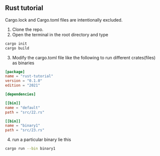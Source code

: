 ## Rust tutorial
Cargo.lock and Cargo.toml files are intentionally excluded.

1. Clone the repo.
2. Open the terminal in the root directory and type
```bash
cargo init
cargo build
```
3. Modify the cargo.toml file like the following to run different crates(files) as binaries
```toml
[package]
name = "rust-tutorial"
version = "0.1.0"
edition = "2021"

[dependencies]

[[bin]]
name = "default"
path = "src/22.rs"

[[bin]]
name = "binary1"
path = "src/23.rs"
```
4. run a particular binary lie this
```bash
cargo run --bin binary1
```